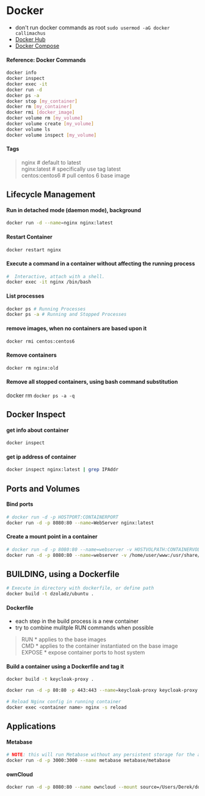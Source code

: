 Docker
======
* don't run docker commands as root `sudo usermod -aG docker callimachus`
* [Docker Hub](https://hub.docker.com/)
* [Docker Compose](https://docs.docker.com/compose/)

#### Reference: Docker Commands
```bash
docker info
docker inspect
docker exec -it
docker run -d
docker ps -a
docker stop [my_container]
docker rm [my_container]
docker rmi [docker_image]
docker volume rm [my_volume]
docker volume create [my_volume]
docker volume ls
docker volume inspect [my_volume]
```

#### Tags
> nginx # default to latest  
> nginx:latest # specifically use tag latest  
> centos:centos6 # pull centos 6 base image

## Lifecycle Management

#### Run in detached mode (daemon mode), background
```bash
docker run -d --name=nginx nginx:latest
```
#### Restart Container
```bash
docker restart nginx
```

#### Execute a command in a container without affecting the running process
```bash
#  Interactive, attach with a shell.
docker exec -it nginx /bin/bash
```

#### List processes
```bash
docker ps # Running Processes
docker ps -a # Running and Stopped Processes
```

#### remove images, when no containers are based upon it
```bash
docker rmi centos:centos6
```

#### Remove containers
```bash
docker rm nginx:old
```

#### Remove all stopped containers, using bash command substitution
docker rm `docker ps -a -q`

## Docker Inspect

#### get info about container
```bash
docker inspect 
```

#### get ip address of container
```bash
docker inspect nginx:latest | grep IPAddr
```

## Ports and Volumes

#### Bind ports
```bash
# docker run -d -p HOSTPORT:CONTAINERPORT
docker run -d -p 8080:80 --name=WebServer nginx:latest
```

#### Create a mount point in a container
```bash
# docker run -d -p 8080:80 --name=webserver -v HOSTVOLPATH:CONTAINERVOLPATH nginx:latest
docker run -d -p 8080:80 --name=webserver -v /home/user/www:/usr/share/nginx/html nginx:latest
```

## BUILDING, using a Dockerfile

```bash
# Execute in directory with dockerfile, or define path
docker build -t dzoladz/ubuntu .
```

#### Dockerfile

* each step in the build process is a new container
* try to combine mulitple RUN commands when possible

>RUN * applies to the base images  
>CMD * applies to the container instantiated on the base image  
>EXPOSE * expose container ports to host system

#### Build a container using a Dockerfile and tag it
```bash
docker build -t keycloak-proxy .

docker run -d -p 80:80 -p 443:443 --name=keycloak-proxy keycloak-proxy:latest
 
# Reload Nginx config in running container
docker exec <container name> nginx -s reload
```

## Applications

#### Metabase
```bash
# NOTE: this will run Metabase without any persistent storage for the application.
docker run -d -p 3000:3000 --name metabase metabase/metabase
```

#### ownCloud
```bash
docker run -d -p 8080:80 --name owncloud --mount source=/Users/Derek/docker/owncloud,target=/var/www/html owncloud:8.1
```